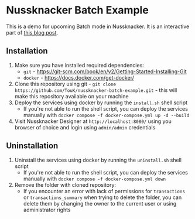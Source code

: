 # Nussknacker Batch Example

This is a demo for upcoming Batch mode in Nussknacker. It is an interactive part of [this blog post](https://nussknacker.io/blog/batch-processing-on-apache-flink/).

## Installation 
1. Make sure you have installed required dependencies:
   - `git` - https://git-scm.com/book/en/v2/Getting-Started-Installing-Git
   - `docker` - https://docs.docker.com/get-docker/
2. Clone this repository using git - `git clone https://github.com/TouK/nussknacker-batch-example.git` - this will make this repository available on your machine
3. Deploy the services using docker by running the `install.sh` shell script
   - If you're not able to run the shell script, you can deploy the services manually with `docker compose -f docker-compose.yml up -d --build`
4. Visit Nussknacker Designer at `http://localhost:8080/` using you browser of choice and login using `admin/admin` credentials

## Uninstallation
1. Uninstall the services using docker by running the `uninstall.sh` shell script
   - If you're not able to run the shell script, you can deploy the services manually with `docker compose -f docker-compose.yml down`
2. Remove the folder with cloned repository:
   - If you encounter an error with lack of permissions for `transactions` or `transactions_summary` when trying to delete the folder, you can delete them by changing the owner to the current user or using administrator rights 
